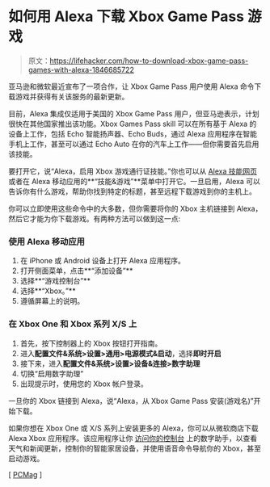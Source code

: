 # 如何用 Alexa 下载 Xbox Game Pass 游戏

> 原文：<https://lifehacker.com/how-to-download-xbox-game-pass-games-with-alexa-1846685722>

亚马逊和微软最近宣布了一项合作，让 Xbox Game Pass 用户使用 Alexa 命令下载游戏并获得有关该服务的最新更新。



目前，Alexa 集成仅适用于美国的 Xbox Game Pass 用户，但亚马逊表示，计划很快在其他国家推出该功能。Xbox Games Pass skill 可以在所有基于 Alexa 的设备上工作，包括 Echo 智能扬声器、Echo Buds，通过 Alexa 应用程序在智能手机上工作，甚至可以通过 Echo Auto 在你的汽车上工作——但你需要首先启用该技能。

要打开它，说“Alexa，启用 Xbox 游戏通行证技能。”你也可以从 [Alexa 技能网页](https://www.amazon.com/alexa-skills/b/ref=sxts_snpl_4_0_4a665f16-23ab-4e81-97fc-d45aa3610c28?asc_campaign=InlineText&asc_refurl=https://lifehacker.com/how-to-download-xbox-game-pass-games-with-alexa-1846685722&asc_source=&node=13727921011&pd_rd_r=ee3cbeff-d011-40bf-b25b-90c21bb7ddd0&pd_rd_w=4btLS&pd_rd_wg=TOmps&pf_rd_p=4a665f16-23ab-4e81-97fc-d45aa3610c28&pf_rd_r=M892MCYRAQSCS3B6FB2Q&qid=1583163111&tag=kinjalifehackerlink-20) 或者在 Alexa 移动应用的**“技能&游戏”**菜单中打开它。一旦启用，Alexa 可以告诉你有什么游戏，帮助你找到特定的标题，甚至远程下载游戏到你的主机上。

你可以立即使用这些命令中的大多数，但你需要将你的 Xbox 主机链接到 Alexa，然后它才能为你下载游戏。有两种方法可以做到这一点:

### **使用 Alexa 移动应用**

1.  在 iPhone 或 Android 设备上打开 Alexa 应用程序。
2.  打开侧面菜单，点击**“添加设备”**
3.  选择**“游戏控制台”**
4.  选择**“Xbox。”**
5.  遵循屏幕上的说明。

### **在 Xbox One 和 Xbox 系列 X/S 上**

1.  首先，按下控制器上的 Xbox 按钮打开指南。
2.  进入**配置文件&系统>设置>通用>电源模式&启动**，选择**即时开启**
3.  接下来，进入**配置文件&系统>设置>设备&连接>数字助理**
4.  切换“启用数字助理”
5.  出现提示时，使用您的 Xbox 帐户登录。

一旦你的 Xbox 链接到 Alexa，说“Alexa，从 Xbox Game Pass 安装(游戏名)”开始下载。

如果你想在 Xbox One 或 X/S 系列上安装更多的 Alexa，你可以从微软商店下载 Alexa Xbox 应用程序。该应用程序让你 [访问你的控制台](https://support.xbox.com/en-US/help/hardware-network/digital-assistant-voice-commands/set-up-alexa-as-digital-assistant-xbox-one) 上的数字助手，以查看天气和新闻更新，控制你的智能家居设备，并使用语音命令导航你的 Xbox，甚至启动游戏。

[ [PCMag](https://www.pcmag.com/news/alexa-can-now-download-xbox-game-pass-games-to-your-console) ]